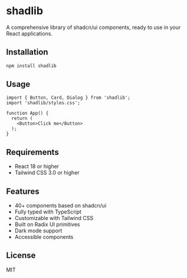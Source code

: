 <!-- omit in toc -->
# shadlib

A comprehensive library of shadcn/ui components, ready to use in your React applications.

## Installation

```bash
npm install shadlib
```

## Usage

```tsx
import { Button, Card, Dialog } from 'shadlib';
import 'shadlib/styles.css';

function App() {
  return (
    <Button>Click me</Button>
  );
}
```

## Requirements

- React 18 or higher
- Tailwind CSS 3.0 or higher

## Features

- 40+ components based on shadcn/ui
- Fully typed with TypeScript
- Customizable with Tailwind CSS
- Built on Radix UI primitives
- Dark mode support
- Accessible components

## License

MIT